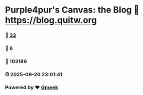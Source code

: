 # Purple4pur's Canvas: the Blog :link: https://blog.quitw.org 
### :page_facing_up: [33](https://blog.quitw.org/tag.html) 
### :speech_balloon: 6 
### :hibiscus: 103189 
### :alarm_clock: 2025-09-20 23:01:41 
### Powered by :heart: [Gmeek](https://github.com/Meekdai/Gmeek)
